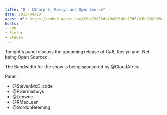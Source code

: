 ```yaml
---
title: "8 - CSharp 6, Roslyn and Open Source"
date: 2015/04/28
acast_url: https://embed.acast.com/63bc23873dc40e00108c17d6/63bc238d65ae3d001128d7e9
hosts:
- Len
- Pieter
- Steven
---
```


Tonight's panel discuss the upcoming release of C#6, Roslyn and .Net being Open Sourced.

The Bandwidth for the show is being sponsored by @CloudAfrica.

Panel:

* @StevenMcD_code 
* @PGermishuys 
* @Lenwnc 
* @RMacLean 
* @GordonBeeming
